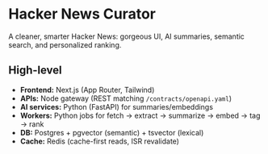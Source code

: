 # Hacker News Curator

A cleaner, smarter Hacker News: gorgeous UI, AI summaries, semantic search, and personalized ranking.

## High-level

- **Frontend:** Next.js (App Router, Tailwind)
- **APIs:** Node gateway (REST matching `/contracts/openapi.yaml`)
- **AI services:** Python (FastAPI) for summaries/embeddings
- **Workers:** Python jobs for fetch → extract → summarize → embed → tag → rank
- **DB:** Postgres + pgvector (semantic) + tsvector (lexical)
- **Cache:** Redis (cache-first reads, ISR revalidate)
